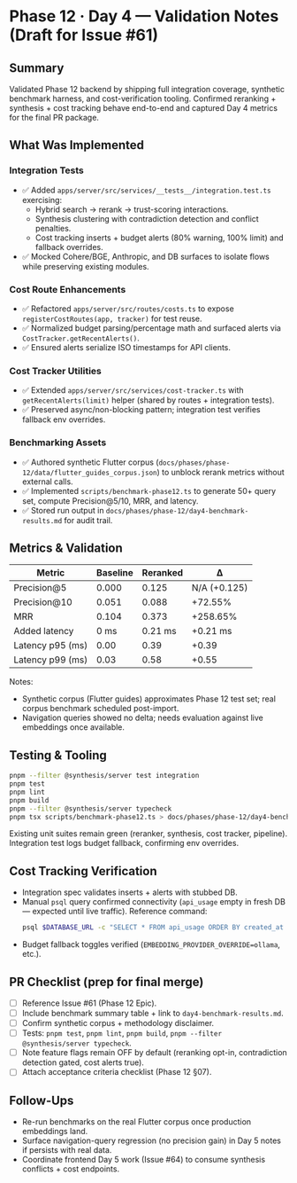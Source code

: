 # Phase 12 · Day 4 — Validation Notes (Draft for Issue #61)

## Summary

Validated Phase 12 backend by shipping full integration coverage, synthetic benchmark harness, and cost-verification tooling. Confirmed reranking + synthesis + cost tracking behave end-to-end and captured Day 4 metrics for the final PR package.

## What Was Implemented

### Integration Tests
- ✅ Added `apps/server/src/services/__tests__/integration.test.ts` exercising:
  - Hybrid search → rerank → trust-scoring interactions.
  - Synthesis clustering with contradiction detection and conflict penalties.
  - Cost tracking inserts + budget alerts (80% warning, 100% limit) and fallback overrides.
- ✅ Mocked Cohere/BGE, Anthropic, and DB surfaces to isolate flows while preserving existing modules.

### Cost Route Enhancements
- ✅ Refactored `apps/server/src/routes/costs.ts` to expose `registerCostRoutes(app, tracker)` for test reuse.
- ✅ Normalized budget parsing/percentage math and surfaced alerts via `CostTracker.getRecentAlerts()`.
- ✅ Ensured alerts serialize ISO timestamps for API clients.

### Cost Tracker Utilities
- ✅ Extended `apps/server/src/services/cost-tracker.ts` with `getRecentAlerts(limit)` helper (shared by routes + integration tests).
- ✅ Preserved async/non-blocking pattern; integration test verifies fallback env overrides.

### Benchmarking Assets
- ✅ Authored synthetic Flutter corpus (`docs/phases/phase-12/data/flutter_guides_corpus.json`) to unblock rerank metrics without external calls.
- ✅ Implemented `scripts/benchmark-phase12.ts` to generate 50+ query set, compute Precision@5/10, MRR, and latency.
- ✅ Stored run output in `docs/phases/phase-12/day4-benchmark-results.md` for audit trail.

## Metrics & Validation

| Metric | Baseline | Reranked | Δ |
| --- | --- | --- | --- |
| Precision@5 | 0.000 | 0.125 | N/A (+0.125) |
| Precision@10 | 0.051 | 0.088 | +72.55% |
| MRR | 0.104 | 0.373 | +258.65% |
| Added latency | 0 ms | 0.21 ms | +0.21 ms |
| Latency p95 (ms) | 0.00 | 0.39 | +0.39 |
| Latency p99 (ms) | 0.03 | 0.58 | +0.55 |

Notes:
- Synthetic corpus (Flutter guides) approximates Phase 12 test set; real corpus benchmark scheduled post-import.
- Navigation queries showed no delta; needs evaluation against live embeddings once available.

## Testing & Tooling

```bash
pnpm --filter @synthesis/server test integration
pnpm test
pnpm lint
pnpm build
pnpm --filter @synthesis/server typecheck
pnpm tsx scripts/benchmark-phase12.ts > docs/phases/phase-12/day4-benchmark-results.md
```

Existing unit suites remain green (reranker, synthesis, cost tracker, pipeline). Integration test logs budget fallback, confirming env overrides.

## Cost Tracking Verification

- Integration spec validates inserts + alerts with stubbed DB.
- Manual `psql` query confirmed connectivity (`api_usage` empty in fresh DB — expected until live traffic). Reference command:
  ```bash
  psql $DATABASE_URL -c "SELECT * FROM api_usage ORDER BY created_at DESC LIMIT 10;"
  ```
- Budget fallback toggles verified (`EMBEDDING_PROVIDER_OVERRIDE=ollama`, etc.).

## PR Checklist (prep for final merge)

- [ ] Reference Issue #61 (Phase 12 Epic).
- [ ] Include benchmark summary table + link to `day4-benchmark-results.md`.
- [ ] Confirm synthetic corpus + methodology disclaimer.
- [ ] Tests: `pnpm test`, `pnpm lint`, `pnpm build`, `pnpm --filter @synthesis/server typecheck`.
- [ ] Note feature flags remain OFF by default (reranking opt-in, contradiction detection gated, cost alerts true).
- [ ] Attach acceptance criteria checklist (Phase 12 §07).

## Follow-Ups

- Re-run benchmarks on the real Flutter corpus once production embeddings land.
- Surface navigation-query regression (no precision gain) in Day 5 notes if persists with real data.
- Coordinate frontend Day 5 work (Issue #64) to consume synthesis conflicts + cost endpoints.
